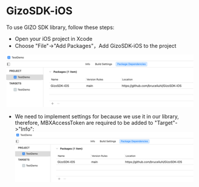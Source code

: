 # GizoSDK-iOS

To use GIZO SDK library, follow these steps:
- Open your iOS project in Xcode
- Choose "File"->"Add Packages"，Add GizoSDK-iOS to the project

![imagealt](https://github.com/artificient-ai/gizo-ios-sdk-alpha/blob/main/Doc/img001.png "图片")

- We need to implement settings for  because we use it in our library, therefore, MBXAccessToken are required to be added to "Target"->"Info":
![imagealt](https://github.com/artificient-ai/gizo-ios-sdk-alpha/blob/main/Doc/img001.png "图片")
